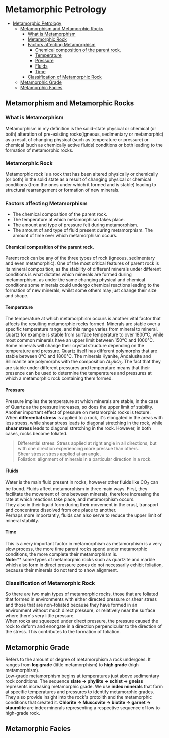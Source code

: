 # Metamorphic Petrology

<!--toc:start-->
- [Metamorphic Petrology](#metamorphic-petrology)
  - [Metamorphism and Metamorphic Rocks](#metamorphism-and-metamorphic-rocks)
    - [What is Metamorphism](#what-is-metamorphism)
    - [Metamorphic Rock](#metamorphic-rock)
    - [Factors affecting Metamorphism](#factors-affecting-metamorphism)
      - [Chemical composition of the parent rock.](#chemical-composition-of-the-parent-rock)
      - [Temperature](#temperature)
      - [Pressure](#pressure)
      - [Fluids](#fluids)
      - [Time](#time)
    - [Classification of Metamorphic Rock](#classification-of-metamorphic-rock)
  - [Metamorphic Grade](#metamorphic-grade)
  - [Metamorphic Facies](#metamorphic-facies)
<!--toc:end-->

## Metamorphism and Metamorphic Rocks
### What is Metamorphism
Metamorphism in my definition is the solid-state physical or chemical (or both) alteration of pre-existing rocks(igneous,
sedimentary or metamorphic) as a result of changing physical (such as temperature or pressure) or chemical (such as chemically active
fluids) conditions or both leading to the formation of metamorphic rocks.

### Metamorphic Rock
Metamorphic rock is a rock that has been altered physically or chemically (or both) in the solid state as a result of changing
physical or chemical conditions (from the ones under which it formed and is stable) leading to structural rearrangement or
formation of new minerals.

### Factors affecting Metamorphism
* The chemical composition of the parent rock.
* The temperature at which metamorphism takes place.
* The amount and type of pressure felt during metamorphism.
* The amount of and type of fluid present during metamorphism.
The amount of time over which metamorphism occurs.

#### Chemical composition of the parent rock.
Parent rock can be any of the three types of rock (igneous, sedimentary and even metamorphic). One of the most
critical features of parent rock is its mineral composition, as the stability of different minerals under different
conditions is what dictates which minerals are formed during metamorphism, as under the same changing physical
and chemical conditions some minerals could undergo chemical reactions leading to the formation of new minerals,
whilst some others may just change their size and shape.

#### Temperature
The temperature at which metamorphism occurs is another vital factor that affects the resulting metamorphic rocks
formed. Minerals are stable over a specific temperature range, and this range varies from mineral to mineral.
Quartz for example is stable from surface temperature to over 1800&deg;C, while most common minerals have an
upper limit between 150&deg;C and 1000&deg;C.  
Some minerals will change their crystal structure depending on the temperature and pressure. Quartz itself has
different polymorphs that are stable between 0&deg;C and 1800&deg;C. The minerals Kyanite, Andalusite and Sillimanite
are polymorphs with the composition $Al_2SiO_5$. The fact that they are stable under different pressures and temperature
means that their presence can be used to determine the temperatures and pressures at which a metamorphic rock containing
them formed.

#### Pressure
Pressure implies the temperature at which minerals are stable, in the case of Quartz as the pressure
increases, so does the upper limit of stability. Another important effect of pressure on metamorphic rocks is
texture. When **differential stress** is applied to a rock, it's elongated in the areas with
less stress, while shear stress leads to diagonal stretching in the rock, while **shear stress** leads to diagonal
stretching in the rock. However, in both cases, rocks become foliated.
> Differential strees: Stress applied at right angle in all directions, but with one direction experiencing more
  pressue than others.  
> Shear stress: stress applied at an angle.  
> Foliation: alignment of minerals in a particular direction in a rock.

#### Fluids
Water is the main fluid present in rocks, however other fluids like CO$_2$ can be found. Fluids affect metamorphism
in three main ways. First, they facilitate the movement of ions between minerals, therefore increasing the rate at which
reactions take place, and metamorphism occurs.  
They also in their liquid form during their movement in the crust, transport and concentrate dissolved from one place
to another.  
Perhaps more importantly, fluids can also serve to reduce the upper limit of mineral stability.

#### Time
This is a very important factor in metamorphism as metamorphism is a very slow process, the more time parent rocks spend
under metamorphic conditions, the more complete their metamorphism is.  
**Note**:** some types of metamorphic rocks such as quartzite and marble which also form in direct pressure zones
do not necessarily exhibit foliation, because their minerals do not tend to show alignment.

### Classification of Metamorphic Rock
So there are two main types of metamorphic rocks, those that are foliated that formed in environments with either directed
pressure or shear stress and those that are non-foliated because they have formed in an environment without much direct
pressure, or relatively near the surface where there's very little pressure.  
When rocks are squeezed under direct pressure, the pressure caused the rock to deform and enongate in a direction perpendicular
to the direction of the stress. This contributes to the formation of foliation.

## Metamorphic Grade
Refers to the amount or degree of metamorphism a rock undergoes. It ranges from **log grade** (little
metamorphism) to **high grade** (high metamorphism).   
Low-grade metamorphism begins at temperatures just above sedimentary rock conditions. The sequence **slate -> phyllite ->
schist -> gneiss** represents increasing metamorphic grade.
We use **index minerals** that form at specific temperatures and pressures to identify metamorphic grades. They also provide
insight into the rock's protolith and the metamorphic conditions that created it. **Chlorite → Muscovite → biotite → garnet
→ staurolite** are index minerals representing a respective sequence of low to high-grade rock.

## Metamorphic Facies
